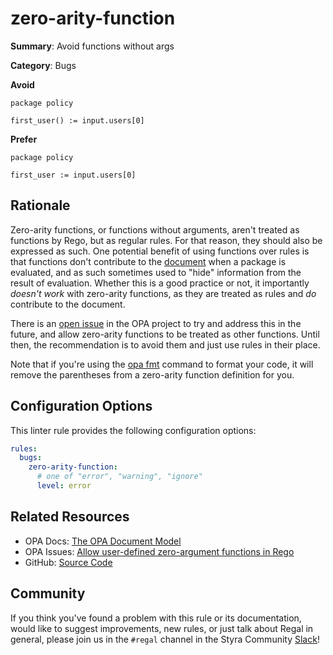 # zero-arity-function

**Summary**: Avoid functions without args

**Category**: Bugs

**Avoid**
```rego
package policy

first_user() := input.users[0]
```

**Prefer**
```rego
package policy

first_user := input.users[0]
```

## Rationale

Zero-arity functions, or functions without arguments, aren't treated as functions by Rego, but as regular rules. For
that reason, they should also be expressed as such. One potential benefit of using functions over rules is that
functions don't contribute to the
[document](https://www.openpolicyagent.org/docs/philosophy/#the-opa-document-model) when a package is evaluated,
and as such sometimes used to "hide" information from the result of evaluation. Whether this is a good practice or not,
it importantly *doesn't work* with zero-arity functions, as they are treated as rules and *do* contribute to the
document.

There is an [open issue](https://github.com/open-policy-agent/opa/issues/6315) in the OPA project to try and address
this in the future, and allow zero-arity functions to be treated as other functions. Until then, the recommendation
is to avoid them and just use rules in their place.

Note that if you're using the [opa fmt](https://docs.styra.com/regal/rules/style/opa-fmt) command to format your code,
it will remove the parentheses from a zero-arity function definition for you.

## Configuration Options

This linter rule provides the following configuration options:

```yaml
rules:
  bugs:
    zero-arity-function:
      # one of "error", "warning", "ignore"
      level: error
```

## Related Resources

- OPA Docs: [The OPA Document Model](https://www.openpolicyagent.org/docs/philosophy/#the-opa-document-model)
- OPA Issues: [Allow user-defined zero-argument functions in Rego](https://github.com/open-policy-agent/opa/issues/6315)
- GitHub: [Source Code](https://github.com/open-policy-agent/regal/blob/main/bundle/regal/rules/bugs/zero-arity-function/zero_arity_function.rego)

## Community

If you think you've found a problem with this rule or its documentation, would like to suggest improvements, new rules,
or just talk about Regal in general, please join us in the `#regal` channel in the Styra Community
[Slack](https://inviter.co/styra)!
